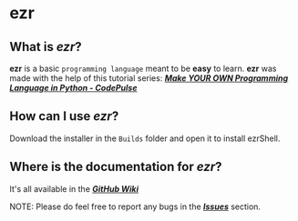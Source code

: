 # **ezr**

## What is ***ezr***?
**ezr** is a basic ```programming language``` meant to be **easy** to learn.
**ezr** was made with the help of this tutorial series: [***Make YOUR OWN Programming Language in Python - CodePulse***](https://www.youtube.com/playlist?list=PLZQftyCk7_SdoVexSmwy_tBgs7P0b97yD)

## How can I use ***ezr***?
Download the installer in the ```Builds``` folder and open it to install ezrShell.

## Where is the documentation for ***ezr***?
It's all available in the [***GitHub Wiki***](https://github.com/Uralstech/ezrlang/wiki)

NOTE: Please do feel free to report any bugs in the [***Issues***](https://github.com/Uralstech/ezrlang/issues) section.
